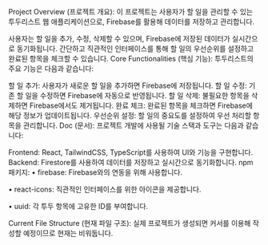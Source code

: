 Project Overview (프로젝트 개요):
이 프로젝트는 사용자가 할 일을 관리할 수 있는 투두리스트 웹 애플리케이션으로, Firebase를 활용해 데이터를 저장하고 관리합니다.

사용자는 할 일을 추가, 수정, 삭제할 수 있으며, Firebase에 저장된 데이터가 실시간으로 동기화됩니다.
간단하고 직관적인 인터페이스를 통해 할 일의 우선순위를 설정하고 완료된 항목을 체크할 수 있습니다.
Core Functionalities (핵심 기능):
투두리스트의 주요 기능은 다음과 같습니다:

할 일 추가: 사용자가 새로운 할 일을 추가하면 Firebase에 저장됩니다.
할 일 수정: 기존 할 일을 수정하면 Firebase에 자동으로 반영됩니다.
할 일 삭제: 불필요한 항목을 삭제하면 Firebase에서도 제거됩니다.
완료 체크: 완료된 항목을 체크하면 Firebase에 해당 정보가 업데이트됩니다.
우선순위 설정: 할 일의 중요도를 설정하여 우선 처리할 항목을 관리합니다.
Doc (문서):
프로젝트 개발에 사용될 기술 스택과 도구는 다음과 같습니다:

Frontend: React, TailwindCSS, TypeScript를 사용하여 UI와 기능을 구현합니다.
Backend: Firestore를 사용하여 데이터를 저장하고 실시간으로 동기화합니다.
npm 패키지:
• firebase: Firebase와의 연동을 위해 사용합니다.

• react-icons: 직관적인 인터페이스를 위한 아이콘을 제공합니다.

• uuid: 각 투두 항목에 고유한 ID를 부여합니다.

Current File Structure (현재 파일 구조):
실제 프로젝트가 생성되면 커서를 이용해 작성할 예정이므로 현재는 비워둡니다.